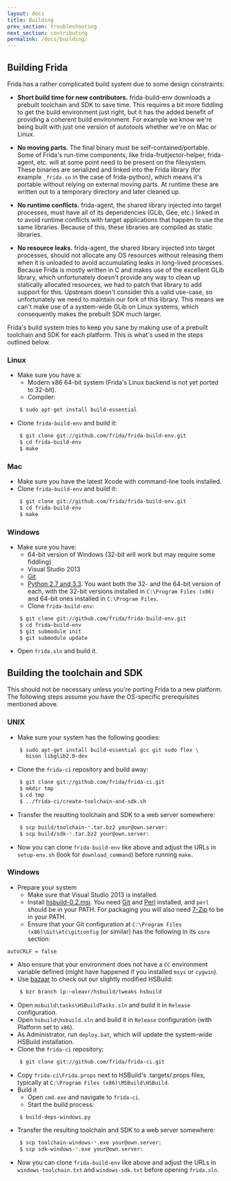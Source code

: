 ```yaml
---
layout: docs
title: Building
prev_section: troubleshooting
next_section: contributing
permalink: /docs/building/
---
```


## Building Frida

Frida has a rather complicated build system due to some design constraints:

- **Short build time for new contributors.** frida-build-env downloads a
prebuilt toolchain and SDK to save time. This requires a bit more fiddling to
get the build environment just right, but it has the added benefit of providing
a coherent build environment. For example we know we're being built with just
one version of autotools whether we're on Mac or Linux.

- **No moving parts.** The final binary must be self-contained/portable. Some of
Frida's run-time components, like frida-fruitjector-helper, frida-agent, etc.
will at some point need to be present on the filesystem. These binaries are
serialized and linked into the Frida library (for example `_frida.so` in the
case of frida-python), which means it's portable without relying on external
moving parts. At runtime these are written out to a temporary directory and
later cleaned up.

- **No runtime conflicts.** frida-agent, the shared library injected into target
processes, must have all of its dependencies (GLib, Gee, etc.) linked in to
avoid runtime conflicts with target applications that happen to use the same
libraries. Because of this, these libraries are compiled as static libraries.

- **No resource leaks.** frida-agent, the shared library injected into target
processes, should not allocate any OS resources without releasing them when it
is unloaded to avoid accumulating leaks in long-lived processes. Because Frida
is mostly written in C and makes use of the excellent GLib library, which
unfortunately doesn't provide any way to clean up statically allocated
resources, we had to patch that library to add support for this. Upstream
doesn't consider this a valid use-case, so unfortunately we need to maintain our
fork of this library. This means we can't make use of a system-wide GLib on
Linux systems, which consequently makes the prebuilt SDK much larger.

Frida's build system tries to keep you sane by making use of a prebuilt
toolchain and SDK for each platform. This is what's used in the steps outlined
below.

### Linux

- Make sure you have a:
  - Modern x86 64-bit system (Frida's Linux backend is not yet ported to 32-bit).
  - Compiler:
```bash
    $ sudo apt-get install build-essential
```
- Clone `frida-build-env` and build it:
```bash
    $ git clone git://github.com/frida/frida-build-env.git
    $ cd frida-build-env
    $ make
```

### Mac

- Make sure you have the latest Xcode with command-line tools installed.
- Clone `frida-build-env` and build it:
```bash
    $ git clone git://github.com/frida/frida-build-env.git
    $ cd frida-build-env
    $ make
```

### Windows

- Make sure you have:
  - 64-bit version of Windows (32-bit will work but may require some fiddling)
  - Visual Studio 2013
  - [Git](http://msysgit.github.com/)
  - [Python 2.7 and 3.3](http://python.org/). You want both the 32- and the
  64-bit version of each, with the 32-bit versions installed in
  `C:\Program Files (x86)` and 64-bit ones installed in `C:\Program Files`.
  - Clone `frida-build-env`:
```bash
    $ git clone git://github.com/frida/frida-build-env.git
    $ cd frida-build-env
    $ git submodule init
    $ git submodule update
```
- Open `frida.sln` and build it.


## Building the toolchain and SDK

This should not be necessary unless you're porting Frida to a new platform. The
following steps assume you have the OS-specific prerequisites mentioned above.

### UNIX

- Make sure your system has the following goodies:
```bash
    $ sudo apt-get install build-essential gcc git sudo flex \
      bison libglib2.0-dev
```
- Clone the `frida-ci` repository and build away:
```bash
    $ git clone git://github.com/frida/frida-ci.git
    $ mkdir tmp
    $ cd tmp
    $ ../frida-ci/create-toolchain-and-sdk.sh
```
- Transfer the resulting toolchain and SDK to a web server somewhere:
```bash
    $ scp build/toolchain-*.tar.bz2 your@own.server:
    $ scp build/sdk-*.tar.bz2 your@own.server:
```
- Now you can clone `frida-build-env` like above and adjust the URLs in
`setup-env.sh` (look for `download_command`) before running `make`.

### Windows

- Prepare your system
  - Make sure that Visual Studio 2013 is installed.
  - Install
  [hsbuild-0.2.msi](http://launchpad.net/hsbuild/trunk/0.2/+download/hsbuild-0.2.msi).
  You need [Git](http://msysgit.github.com/) and
  [Perl](http://www.activestate.com/activeperl/) installed, and `perl` should be
  in your PATH. For packaging you will also need [7-Zip](http://www.7-zip.org/)
  to be in your PATH.
  - Ensure that your Git configuration at
  `C:\Program Files (x86)\Git\etc\gitconfig` (or similar) has the following in
   its `core` section:
```
autoCRLF = false
```
  - Also ensure that your environment does not have a `CC` environment variable
  defined (might have happened if you installed `msys` or `cygwin`).
  - Use [bazaar](http://bazaar.canonical.com/) to check out our slightly
  modified HSBuild:
```bash
    $ bzr branch lp:~oleavr/hsbuild/tweaks hsbuild
```
  - Open `msbuild\tasks\HSBuildTasks.sln` and build it in `Release` configuration.
  - Open `hsbuild\hsbuild.sln` and build it in `Release` configuration (with
  Platform set to `x86`).
  - As Administrator, run `deploy.bat`, which will update the system-wide
  HSBuild installation.
  - Clone the `frida-ci` repository:
```bash
    $ git clone git://github.com/frida/frida-ci.git
```
  - Copy `frida-ci\Frida.props` next to HSBuild's .targets/.props
  files, typically at `C:\Program Files (x86)\MSBuild\HSBuild`.
- Build it
  - Open `cmd.exe` and navigate to `frida-ci`.
  - Start the build process:
```bash
    $ build-deps-windows.py
```
- Transfer the resulting toolchain and SDK to a web server somewhere:
```bash
    $ scp toolchain-windows-*.exe your@own.server:
    $ scp sdk-windows-*.exe your@own.server:
```
- Now you can clone `frida-build-env` like above and adjust the URLs in
`windows-toolchain.txt` and `windows-sdk.txt` before opening `frida.sln`.
